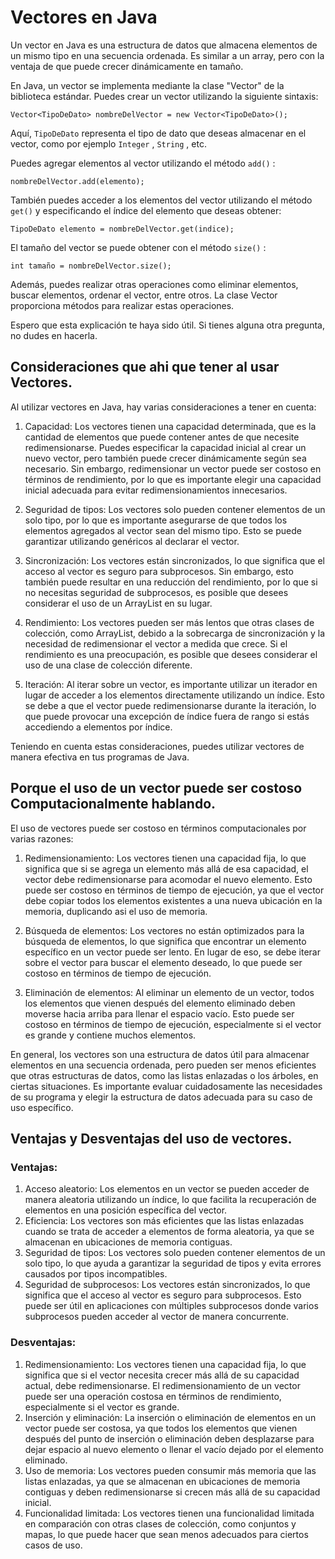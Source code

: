 # Vectores en Java

Un vector en Java es una estructura de datos que almacena elementos de un mismo tipo en una secuencia ordenada. Es similar a un array, pero con la ventaja de que puede crecer dinámicamente en tamaño.  
 
En Java, un vector se implementa mediante la clase "Vector" de la biblioteca estándar. Puedes crear un vector utilizando la siguiente sintaxis:

~~~
Vector<TipoDeDato> nombreDelVector = new Vector<TipoDeDato>();
~~~

Aquí,  `TipoDeDato`  representa el tipo de dato que deseas almacenar en el vector, como por ejemplo  `Integer` ,  `String` , etc. 
 
Puedes agregar elementos al vector utilizando el método  `add()` :

~~~
nombreDelVector.add(elemento);
~~~

También puedes acceder a los elementos del vector utilizando el método  `get()`  y especificando el índice del elemento que deseas obtener:

~~~
TipoDeDato elemento = nombreDelVector.get(indice);
~~~

El tamaño del vector se puede obtener con el método  `size()` :

~~~
int tamaño = nombreDelVector.size();
~~~

Además, puedes realizar otras operaciones como eliminar elementos, buscar elementos, ordenar el vector, entre otros. La clase  Vector  proporciona métodos para realizar estas operaciones. 
 
Espero que esta explicación te haya sido útil. Si tienes alguna otra pregunta, no dudes en hacerla.

## Consideraciones que ahi que tener al usar Vectores.

Al utilizar vectores en Java, hay varias consideraciones a tener en cuenta: 
 
1. Capacidad: Los vectores tienen una capacidad determinada, que es la cantidad de elementos que puede contener antes de que necesite redimensionarse. Puedes especificar la capacidad inicial al crear un nuevo vector, pero también puede crecer dinámicamente según sea necesario. Sin embargo, redimensionar un vector puede ser costoso en términos de rendimiento, por lo que es importante elegir una capacidad inicial adecuada para evitar redimensionamientos innecesarios. 
 
2. Seguridad de tipos: Los vectores solo pueden contener elementos de un solo tipo, por lo que es importante asegurarse de que todos los elementos agregados al vector sean del mismo tipo. Esto se puede garantizar utilizando genéricos al declarar el vector. 
 
3. Sincronización: Los vectores están sincronizados, lo que significa que el acceso al vector es seguro para subprocesos. Sin embargo, esto también puede resultar en una reducción del rendimiento, por lo que si no necesitas seguridad de subprocesos, es posible que desees considerar el uso de un ArrayList en su lugar. 
 
4. Rendimiento: Los vectores pueden ser más lentos que otras clases de colección, como ArrayList, debido a la sobrecarga de sincronización y la necesidad de redimensionar el vector a medida que crece. Si el rendimiento es una preocupación, es posible que desees considerar el uso de una clase de colección diferente. 
 
5. Iteración: Al iterar sobre un vector, es importante utilizar un iterador en lugar de acceder a los elementos directamente utilizando un índice. Esto se debe a que el vector puede redimensionarse durante la iteración, lo que puede provocar una excepción de índice fuera de rango si estás accediendo a elementos por índice. 
 
Teniendo en cuenta estas consideraciones, puedes utilizar vectores de manera efectiva en tus programas de Java.

## Porque el uso de un vector puede ser costoso Computacionalmente hablando.

El uso de vectores puede ser costoso en términos computacionales por varias razones: 
 
1. Redimensionamiento: Los vectores tienen una capacidad fija, lo que significa que si se agrega un elemento más allá de esa capacidad, el vector debe redimensionarse para acomodar el nuevo elemento. Esto puede ser costoso en términos de tiempo de ejecución, ya que el vector debe copiar todos los elementos existentes a una nueva ubicación en la memoria, duplicando asi el uso de memoria. 
 
2. Búsqueda de elementos: Los vectores no están optimizados para la búsqueda de elementos, lo que significa que encontrar un elemento específico en un vector puede ser lento. En lugar de eso, se debe iterar sobre el vector para buscar el elemento deseado, lo que puede ser costoso en términos de tiempo de ejecución. 
 
3. Eliminación de elementos: Al eliminar un elemento de un vector, todos los elementos que vienen después del elemento eliminado deben moverse hacia arriba para llenar el espacio vacío. Esto puede ser costoso en términos de tiempo de ejecución, especialmente si el vector es grande y contiene muchos elementos. 
 
En general, los vectores son una estructura de datos útil para almacenar elementos en una secuencia ordenada, pero pueden ser menos eficientes que otras estructuras de datos, como las listas enlazadas o los árboles, en ciertas situaciones. Es importante evaluar cuidadosamente las necesidades de su programa y elegir la estructura de datos adecuada para su caso de uso específico.

## Ventajas y Desventajas del uso de vectores.

### Ventajas:

1. Acceso aleatorio: Los elementos en un vector se pueden acceder de manera aleatoria utilizando un índice, lo que facilita la recuperación de elementos en una posición específica del vector. 
2. Eficiencia: Los vectores son más eficientes que las listas enlazadas cuando se trata de acceder a elementos de forma aleatoria, ya que se almacenan en ubicaciones de memoria contiguas. 
3. Seguridad de tipos: Los vectores solo pueden contener elementos de un solo tipo, lo que ayuda a garantizar la seguridad de tipos y evita errores causados por tipos incompatibles. 
4. Seguridad de subprocesos: Los vectores están sincronizados, lo que significa que el acceso al vector es seguro para subprocesos. Esto puede ser útil en aplicaciones con múltiples subprocesos donde varios subprocesos pueden acceder al vector de manera concurrente. 

### Desventajas:

1. Redimensionamiento: Los vectores tienen una capacidad fija, lo que significa que si el vector necesita crecer más allá de su capacidad actual, debe redimensionarse. El redimensionamiento de un vector puede ser una operación costosa en términos de rendimiento, especialmente si el vector es grande. 
2. Inserción y eliminación: La inserción o eliminación de elementos en un vector puede ser costosa, ya que todos los elementos que vienen después del punto de inserción o eliminación deben desplazarse para dejar espacio al nuevo elemento o llenar el vacío dejado por el elemento eliminado. 
3. Uso de memoria: Los vectores pueden consumir más memoria que las listas enlazadas, ya que se almacenan en ubicaciones de memoria contiguas y deben redimensionarse si crecen más allá de su capacidad inicial. 
4. Funcionalidad limitada: Los vectores tienen una funcionalidad limitada en comparación con otras clases de colección, como conjuntos y mapas, lo que puede hacer que sean menos adecuados para ciertos casos de uso.